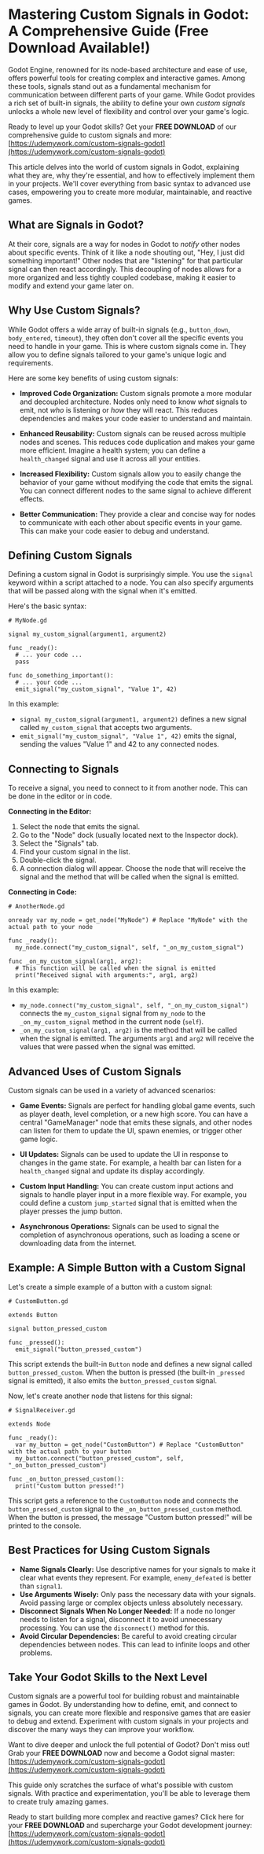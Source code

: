 # Mastering Custom Signals in Godot: A Comprehensive Guide (Free Download Available!)

Godot Engine, renowned for its node-based architecture and ease of use, offers powerful tools for creating complex and interactive games. Among these tools, signals stand out as a fundamental mechanism for communication between different parts of your game. While Godot provides a rich set of built-in signals, the ability to define your own *custom signals* unlocks a whole new level of flexibility and control over your game's logic.

Ready to level up your Godot skills? Get your **FREE DOWNLOAD** of our comprehensive guide to custom signals and more: [https://udemywork.com/custom-signals-godot](https://udemywork.com/custom-signals-godot)

This article delves into the world of custom signals in Godot, explaining what they are, why they're essential, and how to effectively implement them in your projects. We'll cover everything from basic syntax to advanced use cases, empowering you to create more modular, maintainable, and reactive games.

## What are Signals in Godot?

At their core, signals are a way for nodes in Godot to *notify* other nodes about specific events. Think of it like a node shouting out, "Hey, I just did something important!" Other nodes that are "listening" for that particular signal can then react accordingly. This decoupling of nodes allows for a more organized and less tightly coupled codebase, making it easier to modify and extend your game later on.

## Why Use Custom Signals?

While Godot offers a wide array of built-in signals (e.g., `button_down`, `body_entered`, `timeout`), they often don't cover all the specific events you need to handle in your game. This is where custom signals come in. They allow you to define signals tailored to your game's unique logic and requirements.

Here are some key benefits of using custom signals:

*   **Improved Code Organization:** Custom signals promote a more modular and decoupled architecture. Nodes only need to know *what* signals to emit, not *who* is listening or *how* they will react. This reduces dependencies and makes your code easier to understand and maintain.

*   **Enhanced Reusability:** Custom signals can be reused across multiple nodes and scenes. This reduces code duplication and makes your game more efficient. Imagine a health system; you can define a `health_changed` signal and use it across all your entities.

*   **Increased Flexibility:** Custom signals allow you to easily change the behavior of your game without modifying the code that emits the signal. You can connect different nodes to the same signal to achieve different effects.

*   **Better Communication:** They provide a clear and concise way for nodes to communicate with each other about specific events in your game. This can make your code easier to debug and understand.

## Defining Custom Signals

Defining a custom signal in Godot is surprisingly simple. You use the `signal` keyword within a script attached to a node. You can also specify arguments that will be passed along with the signal when it's emitted.

Here's the basic syntax:

```gdscript
# MyNode.gd

signal my_custom_signal(argument1, argument2)

func _ready():
  # ... your code ...
  pass

func do_something_important():
  # ... your code ...
  emit_signal("my_custom_signal", "Value 1", 42)
```

In this example:

*   `signal my_custom_signal(argument1, argument2)` defines a new signal called `my_custom_signal` that accepts two arguments.
*   `emit_signal("my_custom_signal", "Value 1", 42)` emits the signal, sending the values "Value 1" and 42 to any connected nodes.

## Connecting to Signals

To receive a signal, you need to connect to it from another node. This can be done in the editor or in code.

**Connecting in the Editor:**

1.  Select the node that emits the signal.
2.  Go to the "Node" dock (usually located next to the Inspector dock).
3.  Select the "Signals" tab.
4.  Find your custom signal in the list.
5.  Double-click the signal.
6.  A connection dialog will appear. Choose the node that will receive the signal and the method that will be called when the signal is emitted.

**Connecting in Code:**

```gdscript
# AnotherNode.gd

onready var my_node = get_node("MyNode") # Replace "MyNode" with the actual path to your node

func _ready():
  my_node.connect("my_custom_signal", self, "_on_my_custom_signal")

func _on_my_custom_signal(arg1, arg2):
  # This function will be called when the signal is emitted
  print("Received signal with arguments:", arg1, arg2)
```

In this example:

*   `my_node.connect("my_custom_signal", self, "_on_my_custom_signal")` connects the `my_custom_signal` signal from `my_node` to the `_on_my_custom_signal` method in the current node (`self`).
*   `_on_my_custom_signal(arg1, arg2)` is the method that will be called when the signal is emitted. The arguments `arg1` and `arg2` will receive the values that were passed when the signal was emitted.

## Advanced Uses of Custom Signals

Custom signals can be used in a variety of advanced scenarios:

*   **Game Events:** Signals are perfect for handling global game events, such as player death, level completion, or a new high score. You can have a central "GameManager" node that emits these signals, and other nodes can listen for them to update the UI, spawn enemies, or trigger other game logic.

*   **UI Updates:** Signals can be used to update the UI in response to changes in the game state. For example, a health bar can listen for a `health_changed` signal and update its display accordingly.

*   **Custom Input Handling:** You can create custom input actions and signals to handle player input in a more flexible way. For example, you could define a custom `jump_started` signal that is emitted when the player presses the jump button.

*   **Asynchronous Operations:** Signals can be used to signal the completion of asynchronous operations, such as loading a scene or downloading data from the internet.

## Example: A Simple Button with a Custom Signal

Let's create a simple example of a button with a custom signal:

```gdscript
# CustomButton.gd

extends Button

signal button_pressed_custom

func _pressed():
  emit_signal("button_pressed_custom")
```

This script extends the built-in `Button` node and defines a new signal called `button_pressed_custom`. When the button is pressed (the built-in `_pressed` signal is emitted), it also emits the `button_pressed_custom` signal.

Now, let's create another node that listens for this signal:

```gdscript
# SignalReceiver.gd

extends Node

func _ready():
  var my_button = get_node("CustomButton") # Replace "CustomButton" with the actual path to your button
  my_button.connect("button_pressed_custom", self, "_on_button_pressed_custom")

func _on_button_pressed_custom():
  print("Custom button pressed!")
```

This script gets a reference to the `CustomButton` node and connects the `button_pressed_custom` signal to the `_on_button_pressed_custom` method. When the button is pressed, the message "Custom button pressed!" will be printed to the console.

## Best Practices for Using Custom Signals

*   **Name Signals Clearly:** Use descriptive names for your signals to make it clear what events they represent. For example, `enemy_defeated` is better than `signal1`.
*   **Use Arguments Wisely:** Only pass the necessary data with your signals. Avoid passing large or complex objects unless absolutely necessary.
*   **Disconnect Signals When No Longer Needed:** If a node no longer needs to listen for a signal, disconnect it to avoid unnecessary processing. You can use the `disconnect()` method for this.
*   **Avoid Circular Dependencies:** Be careful to avoid creating circular dependencies between nodes. This can lead to infinite loops and other problems.

## Take Your Godot Skills to the Next Level

Custom signals are a powerful tool for building robust and maintainable games in Godot. By understanding how to define, emit, and connect to signals, you can create more flexible and responsive games that are easier to debug and extend. Experiment with custom signals in your projects and discover the many ways they can improve your workflow.

Want to dive deeper and unlock the full potential of Godot? Don't miss out! Grab your **FREE DOWNLOAD** now and become a Godot signal master: [https://udemywork.com/custom-signals-godot](https://udemywork.com/custom-signals-godot)

This guide only scratches the surface of what's possible with custom signals.  With practice and experimentation, you'll be able to leverage them to create truly amazing games.

Ready to start building more complex and reactive games? Click here for your **FREE DOWNLOAD** and supercharge your Godot development journey: [https://udemywork.com/custom-signals-godot](https://udemywork.com/custom-signals-godot)
